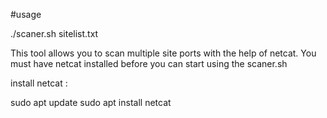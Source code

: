 #usage

./scaner.sh sitelist.txt

This tool allows you to scan multiple site ports with the help of netcat.
You must have netcat installed before you can start using the scaner.sh

install netcat :

sudo apt update
sudo apt install netcat

